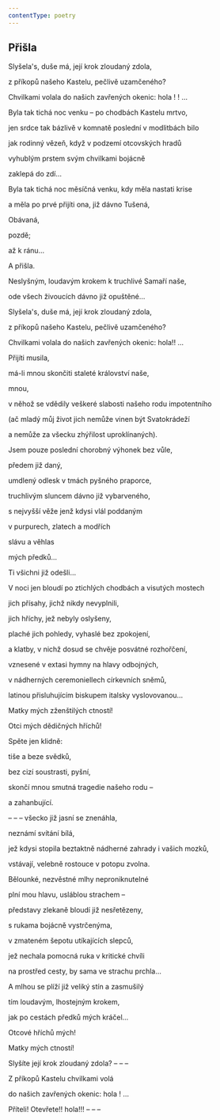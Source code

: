 ```yaml
---
contentType: poetry
---
```


<section>

# Přišla

Slyšela's, duše má, její krok zloudaný zdola, 

z příkopů našeho Kastelu, pečlivě uzamčeného? 

Chvilkami volala do našich zavřených okenic: hola ! ! … 

Byla tak tichá noc venku – po chodbách Kastelu mrtvo, 

jen srdce tak bázlivě v komnatě poslední v modlitbách bilo 

jak rodinný vězeň, když v podzemí otcovských hradů 

vyhublým prstem svým chvilkami bojácně 

zaklepá do zdí… 

Byla tak tichá noc měsíčná venku, kdy měla nastati krise 

a měla po prvé přijíti ona, již dávno Tušená, 

Obávaná, 

pozdě; 

až k ránu… 

A přišla. 

Neslyšným, loudavým krokem k truchlivé Samaří naše, 

ode všech živoucích dávno již opuštěné… 

Slyšela's, duše má, její krok zloudaný zdola, 

z příkopů našeho Kastelu, pečlivě uzamčeného? 

Chvilkami volala do našich zavřených okenic: hola!! … 

Přijíti musila, 

má-li mnou skončiti staleté království naše, 

mnou, 

v něhož se vdědily veškeré slabosti našeho rodu impotentního 

(ač mladý můj život jich nemůže vinen být Svatokrádeží 

a nemůže za všecku zhýřilost uproklínaných). 

Jsem pouze poslední chorobný výhonek bez vůle, 

předem již daný, 

umdlený odlesk v tmách pyšného praporce, 

truchlivým sluncem dávno již vybarveného, 

s nejvyšší věže jenž kdysi vlál poddaným 

v purpurech, zlatech a modřích 

slávu a věhlas 

mých předků… 

Ti všichni již odešli… 

V noci jen bloudí po ztichlých chodbách a visutých mostech 

jich přísahy, jichž nikdy nevyplnili, 

jich hříchy, jež nebyly oslyšeny, 

plaché jich pohledy, vyhaslé bez zpokojení, 

a klatby, v nichž dosud se chvěje posvátné rozhořčení, 

vznesené v extasi hymny na hlavy odbojných, 

v nádherných ceremoniellech církevních sněmů, 

latinou přisluhujícím biskupem italsky vyslovovanou… 

Matky mých zženštilých ctností! 

Otci mých dědičných hříchů! 

Spěte jen klidně: 

tiše a beze svědků, 

bez cizí soustrasti, pyšní, 

skončí mnou smutná tragedie našeho rodu – 

a zahanbující. 

– – – všecko již jasní se znenáhla, 

neznámí svítání bílá, 

jež kdysi stopila beztaktně nádherné zahrady i vašich mozků, 

vstávají, velebně rostouce v potopu zvolna. 

Bělounké, nezvěstné mlhy neproniknutelné 

plní mou hlavu, usláblou strachem – 

představy zlekaně bloudí již nesřetězeny, 

s rukama bojácně vystrčenýma, 

v zmateném šepotu utíkajících slepců, 

jež nechala pomocná ruka v kritické chvíli 

na prostřed cesty, by sama ve strachu prchla… 

A mlhou se plíží již veliký stín a zasmušilý 

tím loudavým, lhostejným krokem, 

jak po cestách předků mých kráčel… 

Otcové hříchů mých! 

Matky mých ctností! 

Slyšíte její krok zloudaný zdola? – – – 

Z příkopů Kastelu chvilkami volá 

do našich zavřených okenic: hola ! … 

Příteli! Otevřete!! hola!!! – – –

</section>
